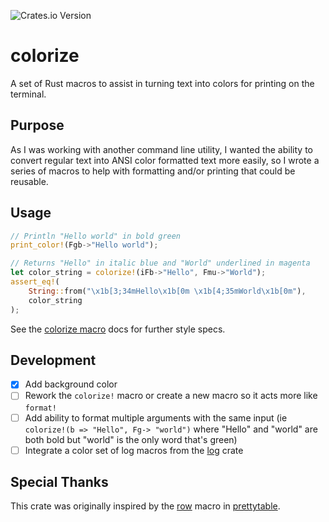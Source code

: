 ![Crates.io Version](https://img.shields.io/crates/v/colorize-macros)


# colorize

A set of Rust macros to assist in turning text into colors for printing on the terminal. 

## Purpose

As I was working with another command line utility, I wanted the ability to convert regular text into ANSI color formatted text more easily, so I wrote a series of macros to help with formatting and/or printing that could be reusable.


## Usage
```rust
// Println "Hello world" in bold green
print_color!(Fgb->"Hello world");

// Returns "Hello" in italic blue and "World" underlined in magenta
let color_string = colorize!(iFb->"Hello", Fmu->"World");
assert_eq!(
    String::from("\x1b[3;34mHello\x1b[0m \x1b[4;35mWorld\x1b[0m"), 
    color_string
);
```

See the [colorize macro](https://docs.rs/colorize-macros/latest/colorize/macro.colorize.html) docs for further style specs.

## Development
- [x] Add background color
- [ ] Rework the `colorize!` macro or create a new macro so it acts more like `format!`
- [ ] Add ability to format multiple arguments with the same input (ie `colorize!(b => "Hello", Fg-> "world")` where "Hello" and "world" are both bold but "world" is the only word that's green)
- [ ] Integrate a color set of log macros from the [log](https://docs.rs/log/latest/log/) crate

## Special Thanks
This crate was originally inspired by the [row](https://github.com/phsym/prettytable-rs/blob/master/src/row.rs) macro in [prettytable](https://github.com/phsym/prettytable-rs).